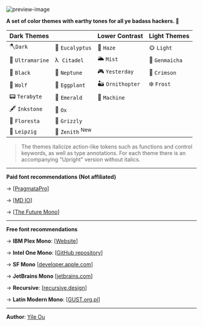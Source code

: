 ![preview-image](https://raw.githubusercontent.com/troydraws/paddy-color-theme/master/paddy-color-theme-preview.gif)

**A set of color themes with earthy tones for all ye badass hackers. 🍁**

| Dark Themes     |                           | Lower Contrast  | Light Themes  |
| --------------- | ------------------------- | --------------- | ------------- |
| 🪓`Dark`         | 🌿 `Eucalyptus`            | 🌄 `Haze`        | 🌞 `Light`     |
| 🌊 `Ultramarine` | λ&nbsp;  `Citadel`        | 🌥 `Mist`        | 🍵 `Genmaicha` |
| 🚧 `Black`       | 🔵 `Neptune`               | 🎮 `Yesterday`   | 🍷 `Crimson`   |
| 🐺 `Wolf`        | 🍆 `Eggplant`              | 🏜 `Ornithopter` | ❄️ `Frost`     |
| 📟 `Terabyte`    | 🌲 `Emerald`               | 🤖 `Machine`     |               |
| 🖋 `Inkstone`    | 🧧 `Ox`                    |                 |               |
| 🌸 `Floresta`    | 🐻 `Grizzly`               |                 |               |
| 🎼 `Leipzig`     | 🌌 `Zenith` <sup>New</sup> |                 |               |

&NewLine;

> The themes italicize action-like tokens such as functions and control keywords, as well as type annotations. For each theme there is an accompanying "Upright" version without italics.

---

**Paid font recommendations (Not affiliated)**

→ [[PragmataPro](https://fsd.it/shop/fonts/pragmatapro/)]

→ [[MD IO](https://www.futurefonts.xyz/mass-driver/io)]

→ [[The Future Mono](https://klim.co.nz/retail-fonts/the-future-mono/)]

---

**Free font recommendations**

→ **IBM Plex Mono**: [[Website](https://www.ibm.com/plex/)]

→ **Intel One Mono**: [[GitHub repository](https://github.com/intel/intel-one-mono)]

→ **SF Mono** [[developer.apple.com](https://developer.apple.com/fonts/)]

→ **JetBrains Mono** [[jetbrains.com](https://www.jetbrains.com/lp/mono/)]

→ **Recursive**: [[recursive.design](https://www.recursive.design/)]

→ **Latin Modern Mono**: [[GUST.org.pl](https://www.gust.org.pl/projects/e-foundry/latin-modern)]

---


**Author**: [Yile Ou](https://yile.art/)